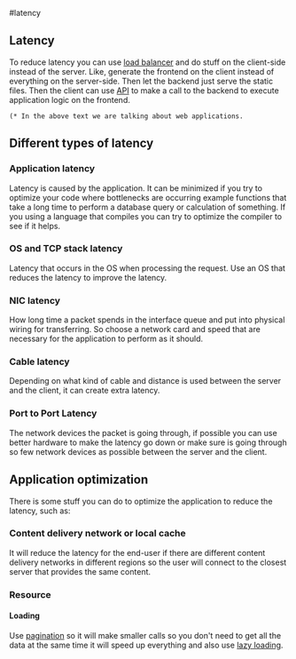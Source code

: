 \#latency

## Latency

To reduce latency you can use [load balancer](Load%20balancer.md) and do stuff on the client-side instead of the server. Like, generate the frontend on the client instead of everything on the server-side. Then let the backend just serve the static files. Then the client can use [API](..\Using%20APIs\using_api.md) to make a call to the backend to execute application logic on the frontend. 

````
(* In the above text we are talking about web applications. 
````

## Different types of latency

### Application latency

Latency is caused by the application. It can be minimized if you try to optimize your code where bottlenecks are occurring example functions that take a long time to perform a database query or calculation of something. If you using a language that compiles you can try to optimize the compiler to see if it helps. 

### OS and TCP stack latency

Latency that occurs in the OS when processing the request. 
Use an OS that reduces the latency to improve the latency. 

### NIC latency

How long time a packet spends in the interface queue and put into physical wiring for transferring. So choose a network card and speed that are necessary for the application to perform as it should. 

### Cable latency

Depending on what kind of cable and distance is used between the server and the client, it can create extra latency.

### Port to Port Latency

The network devices the packet is going through, if possible you can use better hardware to make the latency go down or make sure is going through so few network devices as possible between the server and the client. 

## Application optimization

There is some stuff you can do to optimize the application to reduce the latency, such as: 

### Content delivery network or local cache

It will reduce the latency for the end-user if there are different content delivery networks in different regions so the user will connect to the closest server that provides the same content. 

### Resource

#### Loading

Use [pagination](Pagination.md) so it will make smaller calls so you don't need to get all the data at the same time it will speed up everything and also use [lazy loading](https://developer.mozilla.org/en-US/docs/Web/Performance/Lazy_loading).
